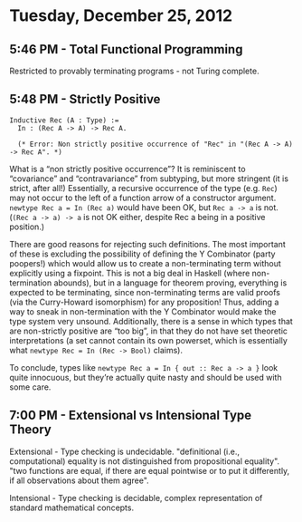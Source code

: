 # Tuesday, December 25, 2012

## 5:46 PM - Total Functional Programming

Restricted to provably terminating programs - not Turing complete.

## 5:48 PM - Strictly Positive

    Inductive Rec (A : Type) :=
      In : (Rec A -> A) -> Rec A.

      (* Error: Non strictly positive occurrence of "Rec" in "(Rec A -> A) -> Rec A". *)

What is a “non strictly positive occurrence”? It is reminiscent to “covariance” and “contravariance” from subtyping, but more stringent (it is strict, after all!) Essentially, a recursive occurrence of the type (e.g. `Rec`) may not occur to the left of a function arrow of a constructor argument. `newtype Rec a = In (Rec a)` would have been OK, but `Rec a -> a` is not. (`(Rec a -> a) -> a` is not OK either, despite Rec a being in a positive position.)

There are good reasons for rejecting such definitions. The most important of these is excluding the possibility of defining the Y Combinator (party poopers!) which would allow us to create a non-terminating term without explicitly using a fixpoint. This is not a big deal in Haskell (where non-termination abounds), but in a language for theorem proving, everything is expected to be terminating, since non-terminating terms are valid proofs (via the Curry-Howard isomorphism) for any proposition! Thus, adding a way to sneak in non-termination with the Y Combinator would make the type system very unsound. Additionally, there is a sense in which types that are non-strictly positive are “too big”, in that they do not have set theoretic interpretations (a set cannot contain its own powerset, which is essentially what `newtype Rec = In (Rec -> Bool)` claims).

To conclude, types like `newtype Rec a = In { out :: Rec a -> a }` look quite innocuous, but they’re actually quite nasty and should be used with some care.

## 7:00 PM - Extensional vs Intensional Type Theory

Extensional - Type checking is undecidable. "definitional (i.e., computational)
equality is not distinguished from propositional equality". "two functions are
equal, if there are equal pointwise or to put it differently, if
all observations about them agree".

Intensional - Type checking is decidable, complex representation of standard
mathematical concepts.
